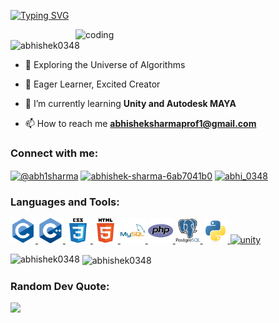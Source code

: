 <a href="https://git.io/typing-svg"><img src="https://readme-typing-svg.demolab.com?font=Fira+Code&weight=700&size=33&pause=50&color=602D1D&center=true&vCenter=true&width=435&lines=Hi+there+%F0%9F%91%8B%2C;I'm+Surabhi+Tupe!" alt="Typing SVG" /></a>

<img align="right" alt="coding" width="400" src="https://media.tenor.com/images/b24460d29cfb2126afbba78c2b02a0d3/tenor.gif">

<p align="left"> <img src="https://komarev.com/ghpvc/?username=abhishek0348&label=Profile%20views&color=0e75b6&style=flat" alt="abhishek0348" /> </p>

- 🌌 Exploring the Universe of Algorithms

- 🚀 Eager Learner, Excited Creator

- 🌱 I’m currently learning **Unity and Autodesk MAYA**

- 📫 How to reach me **abhisheksharmaprof1@gmail.com**

<h3 align="left">Connect with me:</h3>
<p align="left">
<a href="https://twitter.com/@abh1sharma" target="blank"><img align="center" src="https://raw.githubusercontent.com/rahuldkjain/github-profile-readme-generator/master/src/images/icons/Social/twitter.svg" alt="@abh1sharma" height="30" width="40" /></a>
<a href="https://linkedin.com/in/abhishek-sharma-6ab7041b0" target="blank"><img align="center" src="https://raw.githubusercontent.com/rahuldkjain/github-profile-readme-generator/master/src/images/icons/Social/linked-in-alt.svg" alt="abhishek-sharma-6ab7041b0" height="30" width="40" /></a>
<a href="https://instagram.com/abhi_0348" target="blank"><img align="center" src="https://raw.githubusercontent.com/rahuldkjain/github-profile-readme-generator/master/src/images/icons/Social/instagram.svg" alt="abhi_0348" height="30" width="40" /></a>
</p>

<h3 align="left">Languages and Tools:</h3>
<p align="left"> <a href="https://www.cprogramming.com/" target="_blank" rel="noreferrer"> <img src="https://raw.githubusercontent.com/devicons/devicon/master/icons/c/c-original.svg" alt="c" width="40" height="40"/> </a> <a href="https://www.w3schools.com/cpp/" target="_blank" rel="noreferrer"> <img src="https://raw.githubusercontent.com/devicons/devicon/master/icons/cplusplus/cplusplus-original.svg" alt="cplusplus" width="40" height="40"/> </a> <a href="https://www.w3schools.com/css/" target="_blank" rel="noreferrer"> <img src="https://raw.githubusercontent.com/devicons/devicon/master/icons/css3/css3-original-wordmark.svg" alt="css3" width="40" height="40"/> </a> <a href="https://www.w3.org/html/" target="_blank" rel="noreferrer"> <img src="https://raw.githubusercontent.com/devicons/devicon/master/icons/html5/html5-original-wordmark.svg" alt="html5" width="40" height="40"/> </a> <a href="https://www.mysql.com/" target="_blank" rel="noreferrer"> <img src="https://raw.githubusercontent.com/devicons/devicon/master/icons/mysql/mysql-original-wordmark.svg" alt="mysql" width="40" height="40"/> </a> <a href="https://www.php.net" target="_blank" rel="noreferrer"> <img src="https://raw.githubusercontent.com/devicons/devicon/master/icons/php/php-original.svg" alt="php" width="40" height="40"/> </a> <a href="https://www.postgresql.org" target="_blank" rel="noreferrer"> <img src="https://raw.githubusercontent.com/devicons/devicon/master/icons/postgresql/postgresql-original-wordmark.svg" alt="postgresql" width="40" height="40"/> </a> <a href="https://www.python.org" target="_blank" rel="noreferrer"> <img src="https://raw.githubusercontent.com/devicons/devicon/master/icons/python/python-original.svg" alt="python" width="40" height="40"/> </a> <a href="https://unity.com/" target="_blank" rel="noreferrer"> <img src="https://www.vectorlogo.zone/logos/unity3d/unity3d-icon.svg" alt="unity" width="40" height="40"/> </a> </p>

<p><img align="left" src="https://github-readme-stats.vercel.app/api/top-langs?username=abhishek0348&show_icons=true&locale=en&layout=compact" alt="abhishek0348" /></p>

<p>&nbsp;<img align="center" src="https://github-readme-stats.vercel.app/api?username=abhishek0348&show_icons=true&locale=en" alt="abhishek0348" /></p>

###  Random Dev Quote:
![](https://quotes-github-readme.vercel.app/api?type=vertical&theme=default)

